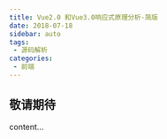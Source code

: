 ```yaml
---
title: Vue2.0 和Vue3.0响应式原理分析-简版
date: 2018-07-18
sidebar: auto
tags:
 - 源码解析
categories: 
 - 前端
---
```

<!-- more -->

## 敬请期待
content...
